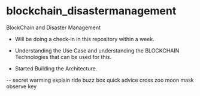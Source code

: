 # blockchain_disastermanagement
BlockChain and Disaster Management

- Will be doing a check-in in this repository within a week.

- Understanding the Use Case and understanding the BLOCKCHAIN Technologies that can be used for this.

- Started Building the Architecture.


-- secret warming
explain ride buzz box quick advice cross zoo moon mask observe key
